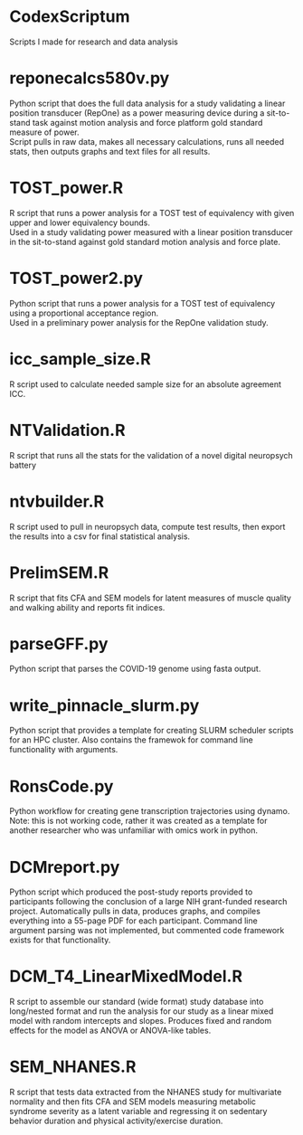 # CodexScriptum  
Scripts I made for research and data analysis  

# reponecalcs580v.py  
Python script that does the full data analysis for a study validating a linear position transducer (RepOne) as a power measuring device during a sit-to-stand task against motion analysis and force platform gold standard measure of power.  
Script pulls in raw data, makes all necessary calculations, runs all needed stats, then outputs graphs and text files for all results.  

# TOST_power.R  
R script that runs a power analysis for a TOST test of equivalency with given upper and lower equivalency bounds.  
Used in a study validating power measured with a linear position transducer in the sit-to-stand against gold standard motion analysis and force plate.  

# TOST_power2.py  
Python script that runs a power analysis for a TOST test of equivalency using a proportional acceptance region.  
Used in a preliminary power analysis for the RepOne validation study.  

# icc_sample_size.R  
R script used to calculate needed sample size for an absolute agreement ICC.  

# NTValidation.R  
R script that runs all the stats for the validation of a novel digital neuropsych battery  

# ntvbuilder.R  
R script used to pull in neuropsych data, compute test results, then export the results into a csv for final statistical analysis.  

# PrelimSEM.R  
R script that fits CFA and SEM models for latent measures of muscle quality and walking ability and reports fit indices.  

# parseGFF.py  
Python script that parses the COVID-19 genome using fasta output.  

# write_pinnacle_slurm.py  
Python script that provides a template for creating SLURM scheduler scripts for an HPC cluster. Also contains the framewok for command line functionality with arguments.  

# RonsCode.py  
Python workflow for creating gene transcription trajectories using dynamo.  
Note: this is not working code, rather it was created as a template for another researcher who was unfamiliar with omics work in python.  

# DCMreport.py  
Python script which produced the post-study reports provided to participants following the conclusion of a large NIH grant-funded research project. Automatically pulls in data, produces graphs, and compiles everything into a 55-page PDF for each participant. Command line argument parsing was not implemented, but commented code framework exists for that functionality.  

# DCM_T4_LinearMixedModel.R  
R script to assemble our standard (wide format) study database into long/nested format and run the analysis for our study as a linear mixed model with random intercepts and slopes. Produces fixed and random effects for the model as ANOVA or ANOVA-like tables.  

# SEM_NHANES.R  
R script that tests data extracted from the NHANES study for multivariate normality and then fits CFA and SEM models measuring metabolic syndrome severity as a latent variable and regressing it on sedentary behavior duration and physical activity/exercise duration.  
